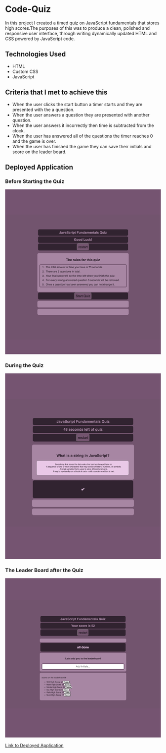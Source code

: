 # Code-Quiz

In this project I created a timed quiz on JavaScript fundamentals that stores high scores.The purposes of this was to produce a clean, polished and responsive user interface, through writing dynamically updated HTML and CSS powered by JavaScript code. 

## Technologies Used

* HTML
* Custom CSS
* JavaScript


## Criteria that I met to achieve this

* When the user clicks the start button a timer starts and they are presented with the a question.
* When the user answers a question they are presented with another question.
* When the user answers it incorrectly then time is subtracted from the clock.
* When the user has answered all of the questions the timer reaches 0 and the game is over.
* When the user has finished the game they can save their initials and score on the leader board.

## Deployed Application

### Before Starting the Quiz
![Deployed Application](./Assets/Images/deployed_application.png)
### During the Quiz
![Deployed Application](./Assets/Images/Quiz-In-Use.png)
### The Leader Board after the Quiz
![Deployed Application](./Assets/Images/LeaderBoard.png)


[Link to Deployed Application](https://lisacr01.github.io/Code-Quiz/)

